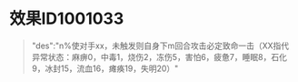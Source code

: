 # 效果ID1001033
> "des":"n%使对手xx，未触发则自身下m回合攻击必定致命一击（XX指代异常状态：麻痹0，中毒1，烧伤2，冻伤5，害怕6，疲惫7，睡眠8，石化9，冰封15，流血16，瘫痪19，失明20）"
